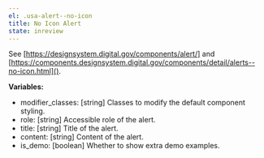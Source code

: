 ```yaml
---
el: .usa-alert--no-icon
title: No Icon Alert
state: inreview
---
```

See [https://designsystem.digital.gov/components/alert/] and
[https://components.designsystem.digital.gov/components/detail/alerts--no-icon.html]().

__Variables:__
* modifier_classes: [string] Classes to modify the default component styling.
* role: [string] Accessible role of the alert.
* title: [string] Title of the alert.
* content: [string] Content of the alert.
* is_demo: [boolean] Whether to show extra demo examples.
